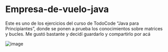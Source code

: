 # Empresa-de-vuelo-java
Este es uno de los ejercicios del curso de TodoCode “Java para Principiantes”, donde se ponen a prueba los conocimientos sobre matrices y bucles. Me gustó bastante y decidí guardarlo y compartirlo por acá

 ![image](https://github.com/TecnoZoni/Empresa-de-vuelo-java/assets/90013026/aa81a20f-3b63-47d2-9c94-9c9a47de5e08)
